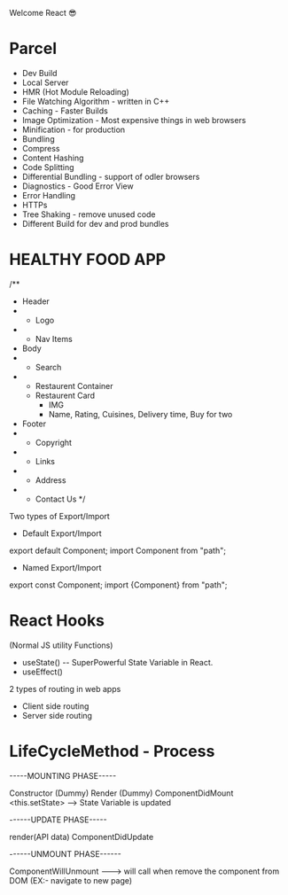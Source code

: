 Welcome React 😎

# Parcel
- Dev Build
- Local Server
- HMR (Hot Module Reloading)
- File Watching Algorithm - written in C++
- Caching - Faster Builds
- Image Optimization - Most expensive things in web browsers
- Minification - for production
- Bundling
- Compress
- Content Hashing
- Code Splitting
- Differential Bundling - support of odler browsers
- Diagnostics - Good Error View
- Error Handling
- HTTPs
- Tree Shaking - remove unused code
- Different Build for dev and prod bundles


# HEALTHY FOOD APP

/**
* Header
*  - Logo
*  - Nav Items
* Body
*  - Search
*  - Restaurent Container
    - Restaurent Card
      - IMG
      - Name, Rating, Cuisines, Delivery time, Buy for two
* Footer
*  - Copyright
*  - Links
*  - Address
*  - Contact Us
*/

Two types of Export/Import

- Default Export/Import

export default Component;
import Component from "path";

- Named Export/Import

export const Component;
import {Component} from "path";

# React Hooks
 (Normal JS utility Functions)
 - useState() -- SuperPowerful State Variable in React.
 - useEffect()

2 types of routing in web apps
 - Client side routing
 - Server side routing

# LifeCycleMethod - Process

-----MOUNTING PHASE-----

  Constructor (Dummy)
  Render (Dummy)
    <HTML DUMMY>
  ComponentDidMount
    <API Call>
    <this.setState> --> State Variable is updated

------UPDATE PHASE-----

  render(API data)
    <HTML new API data>
  ComponentDidUpdate

------UNMOUNT PHASE------

  ComponentWillUnmount ---> will call when remove the component from DOM (EX:- navigate to new page)
